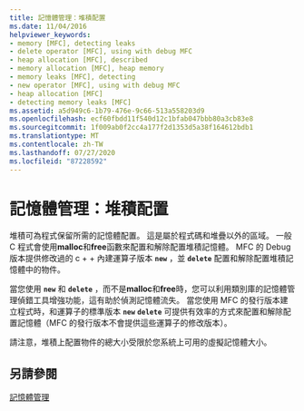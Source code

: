 ```yaml
---
title: 記憶體管理：堆積配置
ms.date: 11/04/2016
helpviewer_keywords:
- memory [MFC], detecting leaks
- delete operator [MFC], using with debug MFC
- heap allocation [MFC], described
- memory allocation [MFC], heap memory
- memory leaks [MFC], detecting
- new operator [MFC], using with debug MFC
- heap allocation [MFC]
- detecting memory leaks [MFC]
ms.assetid: a5d949c6-1b79-476e-9c66-513a558203d9
ms.openlocfilehash: ecf60fbdd11f540d12c1bfab047bbb80a3cb83e8
ms.sourcegitcommit: 1f009ab0f2cc4a177f2d1353d5a38f164612bdb1
ms.translationtype: MT
ms.contentlocale: zh-TW
ms.lasthandoff: 07/27/2020
ms.locfileid: "87228592"
---
```

# <a name="memory-management-heap-allocation"></a>記憶體管理：堆積配置

堆積可為程式保留所需的記憶體配置。 這是屬於程式碼和堆疊以外的區域。 一般 C 程式會使用**malloc**和**free**函數來配置和解除配置堆積記憶體。 MFC 的 Debug 版本提供修改過的 c + + 內建運算子版本 **`new`** ，並 **`delete`** 配置和解除配置堆積記憶體中的物件。

當您使用 **`new`** 和 **`delete`** ，而不是**malloc**和**free**時，您可以利用類別庫的記憶體管理偵錯工具增強功能，這有助於偵測記憶體流失。 當您使用 MFC 的發行版本建立程式時，和運算子的標準版本 **`new`** **`delete`** 可提供有效率的方式來配置和解除配置記憶體（MFC 的發行版本不會提供這些運算子的修改版本）。

請注意，堆積上配置物件的總大小受限於您系統上可用的虛擬記憶體大小。

## <a name="see-also"></a>另請參閱

[記憶體管理](memory-management.md)
